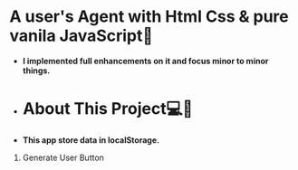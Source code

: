 # A user's Agent with Html Css & pure vanila JavaScript👾

- **I implemented full enhancements on it and focus minor to minor things.**

- # About This Project💻👾

- **This app store data in localStorage.**

1. Generate User Button

